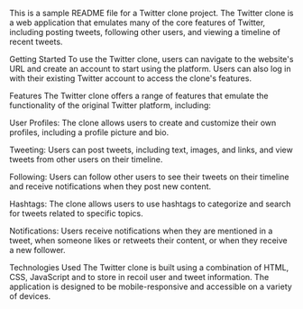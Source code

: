 This is a sample README file for a Twitter clone project. The Twitter clone is a web application that emulates many of the core features of Twitter, including posting tweets, following other users, and viewing a timeline of recent tweets.

Getting Started
To use the Twitter clone, users can navigate to the website's URL and create an account to start using the platform. Users can also log in with their existing Twitter account to access the clone's features.

Features
The Twitter clone offers a range of features that emulate the functionality of the original Twitter platform, including:

User Profiles: The clone allows users to create and customize their own profiles, including a profile picture and bio.

Tweeting: Users can post tweets, including text, images, and links, and view tweets from other users on their timeline.

Following: Users can follow other users to see their tweets on their timeline and receive notifications when they post new content.

Hashtags: The clone allows users to use hashtags to categorize and search for tweets related to specific topics.

Notifications: Users receive notifications when they are mentioned in a tweet, when someone likes or retweets their content, or when they receive a new follower.

Technologies Used
The Twitter clone is built using a combination of HTML, CSS, JavaScript and to store in recoil user and tweet information. The application is designed to be mobile-responsive and accessible on a variety of devices.


